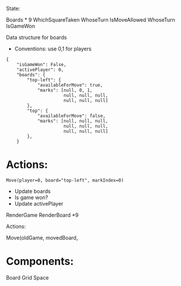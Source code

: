 State:

Boards * 9
    WhichSquareTaken
    WhoseTurn
    IsMoveAllowed
WhoseTurn
IsGameWon

Data structure for boards

- Conventions: use 0,1 for players

```
{
    "isGameWon": False,
    "activePlayer": 0,
    "boards": {
        "top-left": {
            "availableForMove": true,
            "marks": [null, 0, 1, 
                      null, null, null,
                      null, null, null]
        },
        "top": {
            "availableForMove": false,
            "marks": [null, null, null, 
                      null, null, null,
                      null, null, null]
        },
    }
```

# Actions:

`Move(player=0, board="top-left", markIndex=0)`

- Update boards
- Is game won?
- Update activePlayer

RenderGame
    RenderBoard *9

Actions:

Move(oldGame, movedBoard, 

# Components:

Board
    Grid
        Space
